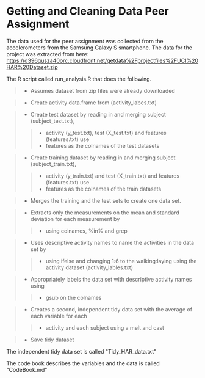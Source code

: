 # Getting and Cleaning Data Peer Assignment

The data used for the peer assignment was collected from the accelerometers 
from the Samsung Galaxy S smartphone. 
The data for the project was extracted from here: 
https://d396qusza40orc.cloudfront.net/getdata%2Fprojectfiles%2FUCI%20HAR%20Dataset.zip 

The R script called run_analysis.R that does the following.
>+ Assumes dataset from zip files were already downloaded

>+ Create activity data.frame from (activity_labes.txt) 

>+ Create test dataset by reading in and merging subject (subject_test.txt), 
>>+ activity (y_test.txt), test (X_test.txt) and features (features.txt) use 
>>+ features as the colnames of the test datasets 

>+ Create training dataset by reading in and merging subject (subject_train.txt),
>>+ activity (y_train.txt) and test (X_train.txt) and features (features.txt) use 
>>+ features as the colnames of the train datasets

>+ Merges the training and the test sets to create one data set.

>+ Extracts only the measurements on the mean and standard deviation for each measurement by
>>+ using colnames, %in% and grep

>+ Uses descriptive activity names to name the activities in the data set by
>>+ using ifelse and changing 1:6 to the walking:laying using the activity dataset (activity_lables.txt) 

>+ Appropriately labels the data set with descriptive activity names using
>>+ gsub on the colnames

>+ Creates a second, independent tidy data set with the average of each variable for each 
>>+ activity and each subject using a melt and cast 

>+ Save tidy dataset

The independent tidy data set is called "Tidy_HAR_data.txt"

The code book describes the variables and the data is called "CodeBook.md"


